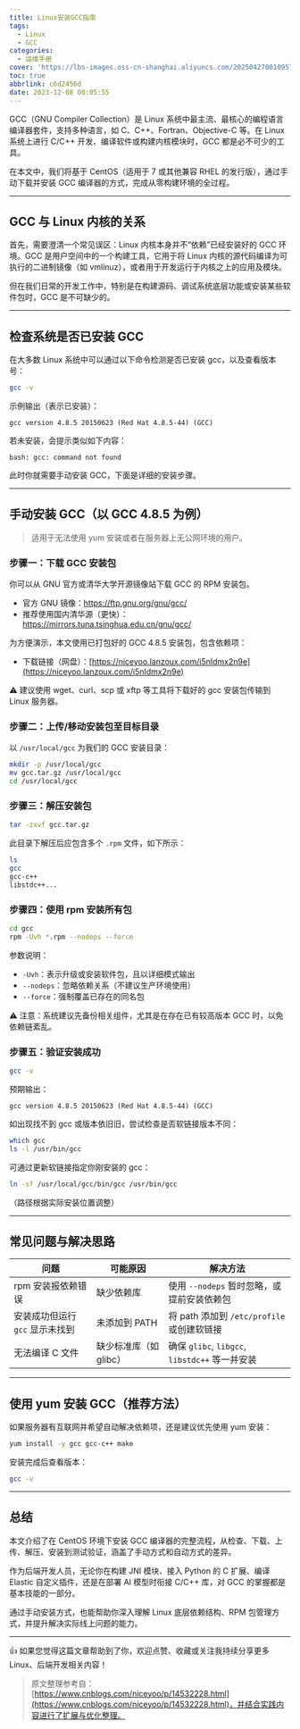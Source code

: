 ```yaml
---
title: Linux安装GCC指南
tags:
  - Linux
  - GCC
categories:
  - 运维手册
cover: 'https://lbs-images.oss-cn-shanghai.aliyuncs.com/202504270010957.png'
toc: true
abbrlink: c6d2456d
date: 2023-12-08 00:05:55
---
```


GCC（GNU Compiler Collection）是 Linux 系统中最主流、最核心的编程语言编译器套件，支持多种语言，如 C、C++、Fortran、Objective-C 等。在 Linux 系统上进行 C/C++ 开发、编译软件或构建内核模块时，GCC 都是必不可少的工具。

在本文中，我们将基于 CentOS（适用于 7 或其他兼容 RHEL 的发行版），通过手动下载并安装 GCC 编译器的方式，完成从零构建环境的全过程。

<!-- more -->

---

## GCC 与 Linux 内核的关系

首先，需要澄清一个常见误区：Linux 内核本身并不“依赖”已经安装好的 GCC 环境。GCC 是用户空间中的一个构建工具，它用于将 Linux 内核的源代码编译为可执行的二进制镜像（如 vmlinuz），或者用于开发运行于内核之上的应用及模块。

但在我们日常的开发工作中，特别是在构建源码、调试系统底层功能或安装某些软件包时，GCC 是不可缺少的。

---

## 检查系统是否已安装 GCC

在大多数 Linux 系统中可以通过以下命令检测是否已安装 gcc，以及查看版本号：

```bash
gcc -v
```

示例输出（表示已安装）：

```
gcc version 4.8.5 20150623 (Red Hat 4.8.5-44) (GCC)
```

若未安装，会提示类似如下内容：

```
bash: gcc: command not found
```

此时你就需要手动安装 GCC，下面是详细的安装步骤。

---

## 手动安装 GCC（以 GCC 4.8.5 为例）

> 适用于无法使用 yum 安装或者在服务器上无公网环境的用户。

### 步骤一：下载 GCC 安装包

你可以从 GNU 官方或清华大学开源镜像站下载 GCC 的 RPM 安装包。

- 官方 GNU 镜像：https://ftp.gnu.org/gnu/gcc/
- 推荐使用国内清华源（更快）：https://mirrors.tuna.tsinghua.edu.cn/gnu/gcc/

为方便演示，本文使用已打包好的 GCC 4.8.5 安装包，包含依赖项：

- 下载链接（网盘）：[https://niceyoo.lanzoux.com/i5nIdmx2n9e](https://niceyoo.lanzoux.com/i5nIdmx2n9e)

⚠️ 建议使用 wget、curl、scp 或 xftp 等工具将下载好的 gcc 安装包传输到 Linux 服务器。

### 步骤二：上传/移动安装包至目标目录

以 `/usr/local/gcc` 为我们的 GCC 安装目录：

```bash
mkdir -p /usr/local/gcc
mv gcc.tar.gz /usr/local/gcc
cd /usr/local/gcc
```

### 步骤三：解压安装包

```bash
tar -zxvf gcc.tar.gz
```

此目录下解压后应包含多个 `.rpm` 文件，如下所示：

```bash
ls
gcc
gcc-c++
libstdc++...
```

### 步骤四：使用 rpm 安装所有包

```bash
cd gcc
rpm -Uvh *.rpm --nodeps --force
```

参数说明：

- `-Uvh`：表示升级或安装软件包，且以详细模式输出
- `--nodeps`：忽略依赖关系（不建议生产环境使用）
- `--force`：强制覆盖已存在的同名包

⚠️ 注意：系统建议先备份相关组件，尤其是在存在已有较高版本 GCC 时，以免依赖链紊乱。

### 步骤五：验证安装成功

```bash
gcc -v
```

预期输出：

```
gcc version 4.8.5 20150623 (Red Hat 4.8.5-44) (GCC)
```

如出现找不到 gcc 或版本依旧旧，尝试检查是否软链接版本不同：

```bash
which gcc
ls -l /usr/bin/gcc
```

可通过更新软链接指定你刚安装的 gcc：

```bash
ln -sf /usr/local/gcc/bin/gcc /usr/bin/gcc
```

（路径根据实际安装位置调整）

---

## 常见问题与解决思路

| 问题 | 可能原因 | 解决方法 |
|------|-----------|-----------|
| rpm 安装报依赖错误 | 缺少依赖库 | 使用 `--nodeps` 暂时忽略，或提前安装依赖包 |
| 安装成功但运行 `gcc` 显示未找到 | 未添加到 PATH | 将 path 添加到 `/etc/profile` 或创建软链接 |
| 无法编译 C 文件 | 缺少标准库（如 glibc） | 确保 `glibc`, `libgcc`, `libstdc++` 等一并安装 |

---

## 使用 yum 安装 GCC（推荐方法）

如果服务器有互联网并希望自动解决依赖项，还是建议优先使用 yum 安装：

```bash
yum install -y gcc gcc-c++ make
```

安装完成后查看版本：

```bash
gcc -v
```

---

## 总结

本文介绍了在 CentOS 环境下安装 GCC 编译器的完整流程，从检查、下载、上传、解压、安装到测试验证，涵盖了手动方式和自动方式的差异。

作为后端开发人员，无论你在构建 JNI 模块、接入 Python 的 C 扩展、编译 Elastic 自定义插件，还是在部署 AI 模型时衔接 C/C++ 库，对 GCC 的掌握都是基本技能的一部分。

通过手动安装方式，也能帮助你深入理解 Linux 底层依赖结构、RPM 包管理方式，并提升解决实际线上问题的能力。

---

👍 如果您觉得这篇文章帮助到了你，欢迎点赞、收藏或关注我持续分享更多 Linux、后端开发相关内容！

> 原文整理参考自： [https://www.cnblogs.com/niceyoo/p/14532228.html](https://www.cnblogs.com/niceyoo/p/14532228.html)，并结合实践内容进行了扩展与优化整理。